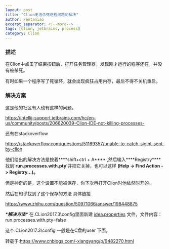 ```yaml
---
layout: post
title: "Clion无法杀死进程问题的解决"
author: Fentaniao
excerpt_separator: <!--more-->
tags: [Clion, jetbrains, process]
category: Clion
---
```


### 描述

在Clion中点击了结束按钮后，打开任务管理器，发现刚才运行的程序还在，并没有被杀死。

有时如果一个程序写了死循环，就会出现疯狂占用内存，最后不得不关机重启。

### 解决方案

这是他的社区有人也有这样的问题。

https://intellij-support.jetbrains.com/hc/en-us/community/posts/206620039-Clion-IDE-not-killing-processes-

还有在stackoverflow

https://stackoverflow.com/questions/51169357/unable-to-catch-sigint-sent-by-clion

他们给出的解决方法是按着***\*shift+ctrl + A\**** ,然后输入***\*Registry\**** 找到'**run.processes.with.pty**'并把它关掉，也可以这样 **(Help -> Find Action -> Registry...)。**

 

但是神奇的是，这个设置不能被保存，你下次再打开Clion时他依然时开的。

然后在知乎找到了这个保存的方法 具体链接 

https://www.zhihu.com/question/50971066/answer/198448875

***\*解决方法\****  在.CLion2017.3\config里面新建 [idea.properties](https://link.zhihu.com/?target=http%3A//idea.properties) 文件，文件内容：run.processes.with.pty=false

这个.CLion2017.3\config 一般是在C盘的user 下面。

 

转载于:https://www.cnblogs.com/-xiangyang/p/9482270.html